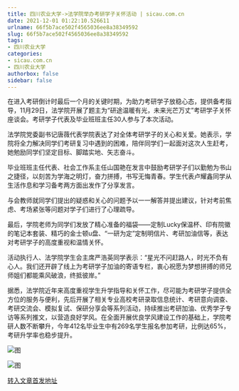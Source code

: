 ```yaml
---
title: 四川农业大学->法学院举办考研学子关怀活动 | sicau.com.cn
date: 2021-12-01 01:22:10.526611
urlname: 66f5b7ace502f4565036ee8a38349592
slug: 66f5b7ace502f4565036ee8a38349592
tags: 
- 四川农业大学
categories:
- sicau.com.cn
- 四川农业大学
authorbox: false
sidebar: false
---
```

在进入考研倒计时最后一个月的关键时期，为助力考研学子放稳心态，提供备考指导，11月29日，法学院开展了题主为“研途温暖有光，未来光芒万丈”考研学子关怀座谈会。考研学子代表及毕业班班主任30人参与了本次活动。

法学院党委副书记唐薇代表学院表达了对全体考研学子的关心和关爱。她表示，学院将全力解决同学们考研复习中遇到的困难，陪伴同学们一起面对这次人生赶考，她勉励同学们坚定目标、脚踏实地、矢志奋斗。


<!--more-->
毕业班班主任代表、社会工作系主任山国艳在发言中鼓励考研学子们以勤勉为书山之捷径，以刻苦为学海之明灯，奋力拼搏，书写无悔青春。学生代表卢耀鑫同学从生活作息和学习备考两方面出发作了分享发言。

与会教师就同学们提出的疑惑和关心的问题予以一一解答并提出建议，针对考前焦虑、考场紧张等问题对学子们进行了心理疏导。

最后，学院老师为同学们发放了精心准备的福袋——定制Lucky保温杯、印有院徽的笔记本套装、精巧的金士顿u盘、“一研为定”定制明信片、考研加油信等，表达对考研学子的高度重视和温情关怀。

活动执行人、法学院学生会主席严浩英同学表示：“星光不问赶路人，时光不负有心人。我们还开辟了线上为考研学子加油的寄语专栏，衷心祝愿为梦想拼搏的师兄师姐们都能乘风破浪，终抵彼岸。”

据悉，法学院近年来高度重视学生升学指导和关怀工作，尽可能为考研学子提供全方位的服务与便利，先后开展了相关专业高校考研录取信息统计、考研意向调查、考研交流会、模拟复试、保研分享会等系列活动，持续推出考研加油、优秀学子专访等系列推文，以营造良好学风。在全面开展优良学风建设工作的基础上，学院考研人数不断攀升，今年412名毕业生中有269名学生报名参加考研，比例达65%，考研升学率也稳步提升。

![图](https://news.sicau.edu.cn/__local/B/64/F4/38453DD84C4C55DC6BE66A572E9_AE20C525_1550F.jpg)

![图](https://news.sicau.edu.cn/__local/0/DD/9E/8D1C046528241E40DA706E38CA1_C01EFFBC_E0ADB.png)

[转入文章首发地址](https://news.sicau.edu.cn/info/1078/65755.htm)